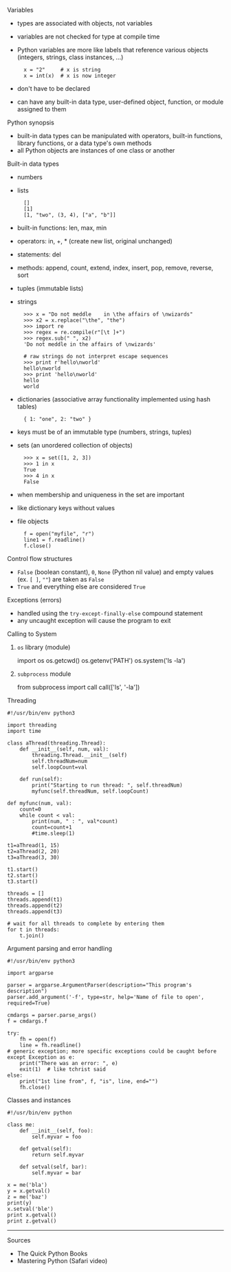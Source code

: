 Variables

* types are associated with objects, not variables
* variables are not checked for type at compile time
* Python variables are more like labels that reference various objects
    (integers, strings, class instances, ...)

        x = "2"     # x is string
        x = int(x)  # x is now integer
        
* don't have to be declared
* can have any built-in data type, user-defined object, function, or module
    assigned to them

Python synopsis

* built-in data types can be manipulated with operators, built-in functions,
    library functions, or a data type's own methods
* all Python objects are instances of one class or another

Built-in data types

* numbers
* lists

        []
        [1]
        [1, "two", (3, 4), ["a", "b"]]

 * built-in functions: len, max, min
 * operators: in, +, * (create new list, original unchanged)
 * statements: del
 * methods: append, count, extend, index, insert, pop, remove, reverse, sort

* tuples (immutable lists)
* strings

        >>> x = "Do not meddle    in \the affairs of \nwizards"
        >>> x2 = x.replace("\the", "the")
        >>> import re
        >>> regex = re.compile(r"[\t ]+")
        >>> regex.sub(" ", x2)
        'Do not meddle in the affairs of \nwizards'
        
        # raw strings do not interpret escape sequences
        >>> print r'hello\nworld'
        hello\nworld
        >>> print 'hello\nworld'
        hello
        world

* dictionaries (associative array functionality implemented using hash tables)

        { 1: "one", 2: "two" }

 * keys must be of an immutable type (numbers, strings, tuples)

* sets (an unordered collection of objects)

        >>> x = set([1, 2, 3])
        >>> 1 in x
        True
        >>> 4 in x
        False

 * when membership and uniqueness in the set are important
 * like dictionary keys without values

* file objects

        f = open("myfile", "r")
        line1 = f.readline()
        f.close()

Control flow structures

* `False` (boolean constant), `0`, `None` (Python nil value) and empty values (ex. `[ ]`, `""`)
    are taken as `False`
* `True` and everything else are considered `True`

Exceptions (errors)

* handled using the `try-except-finally-else` compound statement
* any uncaught exception will cause the program to exit

Calling to System

1) `os` library (module)

    import os
    os.getcwd()
    os.getenv('PATH')
    os.system('ls -la')

2) `subprocess` module

    from subprocess import call
    call(['ls', '-la'])

Threading

    #!/usr/bin/env python3

    import threading
    import time

    class aThread(threading.Thread):
        def __init__(self, num, val):
            threading.Thread.__init__(self)
            self.threadNum=num
            self.loopCount=val

        def run(self):
            print("Starting to run thread: ", self.threadNum)
            myfunc(self.threadNum, self.loopCount)

    def myfunc(num, val):
        count=0
        while count < val:
            print(num, " : ", val*count)
            count=count+1
            #time.sleep(1)

    t1=aThread(1, 15)
    t2=aThread(2, 20)
    t3=aThread(3, 30)

    t1.start()
    t2.start()
    t3.start()

    threads = []
    threads.append(t1)
    threads.append(t2)
    threads.append(t3)

    # wait for all threads to complete by entering them
    for t in threads:
        t.join()

Argument parsing and error handling

    #!/usr/bin/env python3

    import argparse

    parser = argparse.ArgumentParser(description="This program's description")
    parser.add_argument('-f', type=str, help='Name of file to open', required=True)

    cmdargs = parser.parse_args()
    f = cmdargs.f

    try:
        fh = open(f)
        line = fh.readline()
    # generic exception; more specific exceptions could be caught before
    except Exception as e: 
        print("There was an error: ", e)
        exit(1)  # like tchrist said
    else:
        print("1st line from", f, "is", line, end="")
        fh.close()

Classes and instances

    #!/usr/bin/env python

    class me:
        def __init__(self, foo):
            self.myvar = foo

        def getval(self):
            return self.myvar

        def setval(self, bar):
            self.myvar = bar

    x = me('bla')
    y = x.getval()
    z = me('baz')
    print(y)
    x.setval('ble')
    print x.getval()
    print z.getval()

---

Sources

* The Quick Python Books
* Mastering Python (Safari video)
